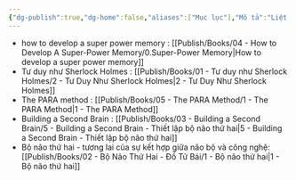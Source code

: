 ```yaml
---
{"dg-publish":true,"dg-home":false,"aliases":["Mục lục"],"Mô tả":"Liệt kê danh sách sách đã đọc.","title":null,"dg-path":"Books/0 - Books.md","permalink":"/books/0-books/","dgPassFrontmatter":true,"updated":"2025-02-16T22:59:54.716+07:00"}
---
```


- how to develop a super power memory : [[Publish/Books/04 - How to Develop A Super-Power Memory/0.Super-Power Memory\|How to develop a super power memory]]
- Tư duy như Sherlock Holmes : [[Publish/Books/01 -  Tư duy như Sherlock Holmes/2 - Tư Duy Như Sherlock Holmes\|2 - Tư Duy Như Sherlock Holmes]]
- The PARA method : [[Publish/Books/05 - The PARA Method/1 - The PARA Method\|1 - The PARA Method]]
- Building a Second Brain : [[Publish/Books/03 - Building a Second Brain/5 - Building a Second Brain - Thiết lập bộ não thứ hai\|5 - Building a Second Brain - Thiết lập bộ não thứ hai]]
- Bộ não thứ hai - tương lai của sự kết hợp giữa não bộ và công nghệ: [[Publish/Books/02 - Bộ Não Thứ Hai - Đồ Tử Bái/1 - Bộ não thứ hai\|1 - Bộ não thứ hai]]